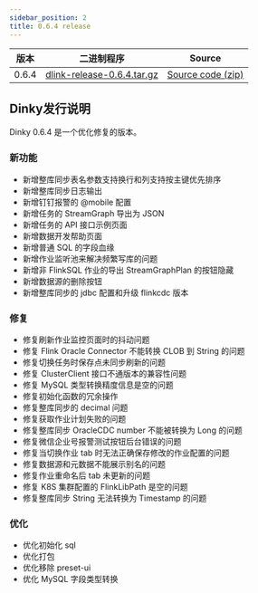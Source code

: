 ```yaml
---
sidebar_position: 2
title: 0.6.4 release
---
```




| 版本    | 二进制程序                                                                                                                | Source                                                                               |
|-------|----------------------------------------------------------------------------------------------------------------------|--------------------------------------------------------------------------------------|
| 0.6.4 | [dlink-release-0.6.4.tar.gz](https://github.com/DataLinkDC/dlink/releases/download/0.6.4/dlink-release-0.6.4.tar.gz) | [Source code (zip)](https://github.com/DataLinkDC/dlink/archive/refs/tags/0.6.4.zip) |


## Dinky发行说明

Dinky 0.6.4 是一个优化修复的版本。

### 新功能

- 新增整库同步表名参数支持换行和列支持按主键优先排序
- 新增整库同步日志输出
- 新增钉钉报警的 @mobile 配置
- 新增任务的 StreamGraph 导出为 JSON
- 新增任务的 API 接口示例页面
- 新增数据开发帮助页面
- 新增普通 SQL 的字段血缘
- 新增作业监听池来解决频繁写库的问题
- 新增非 FlinkSQL 作业的导出 StreamGraphPlan 的按钮隐藏
- 新增数据源的删除按钮
- 新增整库同步的 jdbc 配置和升级 flinkcdc 版本

### 修复

- 修复刷新作业监控页面时的抖动问题
- 修复 Flink Oracle Connector 不能转换 CLOB 到 String 的问题
- 修复切换任务时保存点未同步刷新的问题
- 修复 ClusterClient 接口不通版本的兼容性问题
- 修复 MySQL 类型转换精度信息是空的问题
- 修复初始化函数的冗余操作
- 修复整库同步的 decimal 问题
- 修复获取作业计划失败的问题
- 修复整库同步 OracleCDC number 不能被转换为 Long 的问题
- 修复微信企业号报警测试按钮后台错误的问题
- 修复当切换作业 tab 时无法正确保存修改的作业配置的问题
- 修复数据源和元数据不能展示别名的问题
- 修复作业重命名后 tab 未更新的问题
- 修复 K8S 集群配置的 FlinkLibPath 是空的问题
- 修复整库同步 String 无法转换为 Timestamp 的问题

### 优化

- 优化初始化 sql
- 优化打包
- 优化移除 preset-ui
- 优化 MySQL 字段类型转换